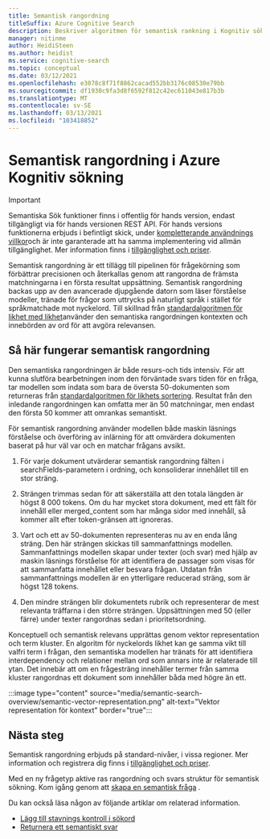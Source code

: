 ```yaml
---
title: Semantisk rangordning
titleSuffix: Azure Cognitive Search
description: Beskriver algoritmen för semantisk rankning i Kognitiv sökning.
manager: nitinme
author: HeidiSteen
ms.author: heidist
ms.service: cognitive-search
ms.topic: conceptual
ms.date: 03/12/2021
ms.openlocfilehash: e3078c8f71f8862cacad552bb3176c08530e79bb
ms.sourcegitcommit: df1930c9fa3d8f6592f812c42ec611043e817b3b
ms.translationtype: MT
ms.contentlocale: sv-SE
ms.lasthandoff: 03/13/2021
ms.locfileid: "103418852"
---
```

# <a name="semantic-ranking-in-azure-cognitive-search"></a>Semantisk rangordning i Azure Kognitiv sökning

> [!IMPORTANT]
> Semantiska Sök funktioner finns i offentlig för hands version, endast tillgängligt via för hands versionen REST API. För hands versions funktionerna erbjuds i befintligt skick, under [kompletterande användnings villkor](https://azure.microsoft.com/support/legal/preview-supplemental-terms/)och är inte garanterade att ha samma implementering vid allmän tillgänglighet. Mer information finns i [tillgänglighet och priser](semantic-search-overview.md#availability-and-pricing).

Semantisk rangordning är ett tillägg till pipelinen för frågekörning som förbättrar precisionen och återkallas genom att rangordna de främsta matchningarna i en första resultat uppsättning. Semantisk rangordning backas upp av den avancerade djupgående datorn som läser förståelse modeller, tränade för frågor som uttrycks på naturligt språk i stället för språkmatchade mot nyckelord. Till skillnad från [standardalgoritmen för likhet med likhet](index-ranking-similarity.md)använder den semantiska rangordningen kontexten och innebörden av ord för att avgöra relevansen.

## <a name="how-semantic-ranking-works"></a>Så här fungerar semantisk rangordning

Den semantiska rangordningen är både resurs-och tids intensiv. För att kunna slutföra bearbetningen inom den förväntade svars tiden för en fråga, tar modellen som indata som bara de översta 50-dokumenten som returneras från [standardalgoritmen för likhets sortering](index-ranking-similarity.md). Resultat från den inledande rangordningen kan omfatta mer än 50 matchningar, men endast den första 50 kommer att omrankas semantiskt. 

För semantisk rangordning använder modellen både maskin läsnings förståelse och överföring av inlärning för att omvärdera dokumenten baserat på hur väl var och en matchar frågans avsikt.

1. För varje dokument utvärderar semantisk rangordning fälten i searchFields-parametern i ordning, och konsoliderar innehållet till en stor sträng.

1. Strängen trimmas sedan för att säkerställa att den totala längden är högst 8 000 tokens. Om du har mycket stora dokument, med ett fält för innehåll eller merged_content som har många sidor med innehåll, så kommer allt efter token-gränsen att ignoreras.

1. Vart och ett av 50-dokumenten representeras nu av en enda lång sträng. Den här strängen skickas till sammanfattnings modellen. Sammanfattnings modellen skapar under texter (och svar) med hjälp av maskin läsnings förståelse för att identifiera de passager som visas för att sammanfatta innehållet eller besvara frågan. Utdatan från sammanfattnings modellen är en ytterligare reducerad sträng, som är högst 128 tokens.

1. Den mindre strängen blir dokumentets rubrik och representerar de mest relevanta träffarna i den större strängen. Uppsättningen med 50 (eller färre) under texter rangordnas sedan i prioritetsordning. 

Konceptuell och semantisk relevans upprättas genom vektor representation och term kluster. En algoritm för nyckelords likhet kan ge samma vikt till valfri term i frågan, den semantiska modellen har tränats för att identifiera interdependency och relationer mellan ord som annars inte är relaterade till ytan. Det innebär att om en frågesträng innehåller termer från samma kluster rangordnas ett dokument som innehåller båda med högre än ett.

:::image type="content" source="media/semantic-search-overview/semantic-vector-representation.png" alt-text="Vektor representation för kontext" border="true":::

## <a name="next-steps"></a>Nästa steg

Semantisk rangordning erbjuds på standard-nivåer, i vissa regioner. Mer information och registrera dig finns i [tillgänglighet och priser](semantic-search-overview.md#availability-and-pricing).

Med en ny frågetyp aktive ras rangordning och svars struktur för semantisk sökning. Kom igång genom att [skapa en semantisk fråga](semantic-how-to-query-request.md) .

Du kan också läsa någon av följande artiklar om relaterad information.

+ [Lägg till stavnings kontroll i sökord](speller-how-to-add.md)
+ [Returnera ett semantiskt svar](semantic-answers.md)